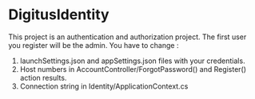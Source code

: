 # DigitusIdentity
This project is an authentication and authorization project.
The first user you register will be the admin.
You have to change :
1) launchSettings.json and appSettings.json files with your credentials.
2) Host numbers in AccountController/ForgotPassword() and Register() action results.
3) Connection string in Identity/ApplicationContext.cs
